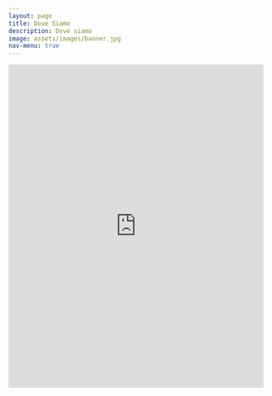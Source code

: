 ```yaml
---
layout: page
title: Dove Siamo
description: Dove siamo 
image: assets/images/banner.jpg
nav-menu: true
---
```


<iframe src="https://www.google.com/maps/embed?pb=!1m18!1m12!1m3!1d3020.2043984765514!2d16.920969315037432!3d40.80150197932219!2m3!1f0!2f0!3f0!3m2!1i1024!2i768!4f13.1!3m3!1m2!1s0x1347a2bd54c8e6bd%3A0x8f75a555dd0bd4e2!2sComune+di+Gioia+del+Colle!5e0!3m2!1sit!2sit!4v1487005756173" width="100%" height="640" frameborder="0" style="border:0" allowfullscreen></iframe>
